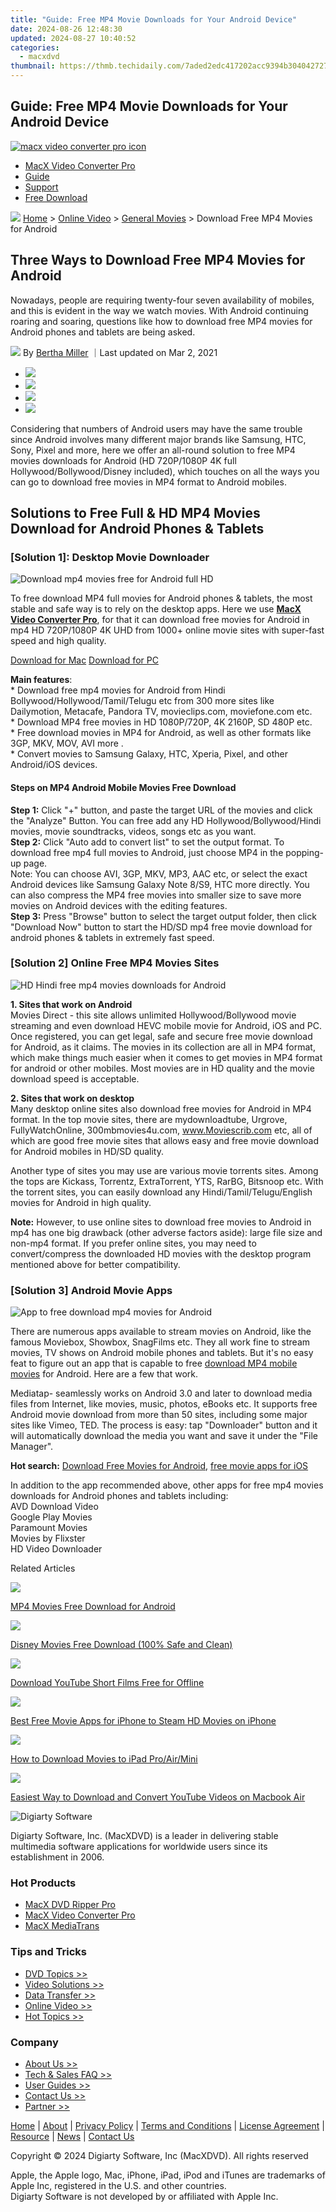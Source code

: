 ```yaml
---
title: "Guide: Free MP4 Movie Downloads for Your Android Device"
date: 2024-08-26 12:48:30
updated: 2024-08-27 10:40:52
categories:
  - macxdvd
thumbnail: https://thmb.techidaily.com/7aded2edc417202acc9394b304042727d6eb0d2ac27c609d7377dead2e886b5a.jpg
---
```


## Guide: Free MP4 Movie Downloads for Your Android Device

[![macx video converter pro icon](https://www.macxdvd.com/mac-dvd-video-converter-how-to/../image-style/new-seo/icon11.png)](https://tools.techidaily.com/macxdvd/products/)

* [MacX Video Converter Pro](https://tools.techidaily.com/macxdvd/products/)
* [Guide](https://tools.techidaily.com/macxdvd/products/)
* [Support](https://tools.techidaily.com/macxdvd/products/)
* [Free Download](https://tools.techidaily.com/macxdvd/products/)



![](https://www.macxdvd.com/mac-dvd-video-converter-how-to/../image-style/new-seo/icon7.png) [Home](https://tools.techidaily.com/macxdvd/products/) \> [Online Video](https://tools.techidaily.com/macxdvd/products/) \> [General Movies](https://tools.techidaily.com/macxdvd/products/) \> Download Free MP4 Movies for Android

## Three Ways to Download Free MP4 Movies for Android



Nowadays, people are requiring twenty-four seven availability of mobiles, and this is evident in the way we watch movies. With Android continuing roaring and soaring, questions like how to download free MP4 movies for Android phones and tablets are being asked. 

![](https://www.macxdvd.com/mac-dvd-video-converter-how-to/../image-style/new-seo/icon6.png) By [Bertha Miller](https://www.linkedin.com/in/bertha-miller-7a324990/) ｜Last updated on Mar 2, 2021

* [![](https://www.macxdvd.com/mac-dvd-video-converter-how-to/../image-style/new-seo/share-fa.jpg)](https://www.facebook.com/sharer/sharer.php?u=https://www.macxdvd.com/mac-dvd-video-converter-how-to/download-free-mp4-movies-for-android.htm)
* [![](https://www.macxdvd.com/mac-dvd-video-converter-how-to/../image-style/new-seo/share-tw.jpg)](https://twitter.com/intent/tweet?url=https://www.macxdvd.com/mac-dvd-video-converter-how-to/download-free-mp4-movies-for-android.htm)
* [![](https://www.macxdvd.com/mac-dvd-video-converter-how-to/../image-style/new-seo/share-email.jpg)](https://www.macxdvd.com/mac-dvd-video-converter-how-to/mailto:info@example.com?&subject=&body=https://www.macxdvd.com/mac-dvd-video-converter-how-to/download-free-mp4-movies-for-android.htm)
* [![](https://www.macxdvd.com/mac-dvd-video-converter-how-to/../image-style/new-seo/share-in.jpg)](https://www.linkedin.com/shareArticle?mini=true&url=https://www.macxdvd.com/mac-dvd-video-converter-how-to/download-free-mp4-movies-for-android.htm&title=&summary=https://www.macxdvd.com/mac-dvd-video-converter-how-to/download-free-mp4-movies-for-android.htm&source=)

 Considering that numbers of Android users may have the same trouble since Android involves many different major brands like Samsung, HTC, Sony, Pixel and more, here we offer an all-round solution to free MP4 movies downloads for Android (HD 720P/1080P 4K full Hollywood/Bollywood/Disney included), which touches on all the ways you can go to download free movies in MP4 format to Android mobiles.

## Solutions to Free Full & HD MP4 Movies Download for Android Phones & Tablets

### \[Solution 1\]: Desktop Movie Downloader

![Download mp4 movies free for Android full HD](https://www.macxdvd.com/mac-dvd-video-converter-how-to/article-image/android-mp4-free-1.png) 

To free download MP4 full movies for Android phones & tablets, the most stable and safe way is to rely on the desktop apps. Here we use [**MacX Video Converter Pro**](https://tools.techidaily.com/macxdvd/products/), for that it can download free movies for Android in mp4 HD 720P/1080P 4K UHD from 1000+ online movie sites with super-fast speed and high quality.

[Download for Mac](https://tools.techidaily.com/macxdvd/products/) [Download for PC](https://tools.techidaily.com/macxdvd/products/) 

**Main features**:  
 \* Download free mp4 movies for Android from Hindi Bollywood/Hollywood/Tamil/Telugu etc from 300 more sites like Dailymotion, Metacafe, Pandora TV, movieclips.com, moviefone.com etc.  
 \* Download MP4 free movies in HD 1080P/720P, 4K 2160P, SD 480P etc.  
 \* Free download movies in MP4 for Android, as well as other formats like 3GP, MKV, MOV, AVI more .   
 \* Convert movies to Samsung Galaxy, HTC, Xperia, Pixel, and other Android/iOS devices.

#### Steps on MP4 Android Mobile Movies Free Download 

**Step 1:** Click "+" button, and paste the target URL of the movies and click the "Analyze" Button. You can free add any HD Hollywood/Bollywood/Hindi movies, movie soundtracks, videos, songs etc as you want.  
**Step 2:** Click "Auto add to convert list" to set the output format. To download free mp4 full movies to Android, just choose MP4 in the popping-up page.   
 Note: You can choose AVI, 3GP, MKV, MP3, AAC etc, or select the exact Android devices like Samsung Galaxy Note 8/S9, HTC more directly. You can also compress the MP4 free movies into smaller size to save more movies on Android devices with the editing features.   
**Step 3:** Press "Browse" button to select the target output folder, then click "Download Now" button to start the HD/SD mp4 free movie download for android phones & tablets in extremely fast speed. 

### \[Solution 2\] Online Free MP4 Movies Sites 

![HD Hindi free mp4 movies downloads for Android](https://www.macxdvd.com/mac-dvd-video-converter-how-to/article-image/android-mp4-free-2.png) 

**1\. Sites that work on Android**  
 Movies Direct - this site allows unlimited Hollywood/Bollywood movie streaming and even download HEVC mobile movie for Android, iOS and PC. Once registered, you can get legal, safe and secure free movie download for Android, as it claims. The movies in its collection are all in MP4 format, which make things much easier when it comes to get movies in MP4 format for android or other mobiles. Most movies are in HD quality and the movie download speed is acceptable.

**2\. Sites that work on desktop**  
Many desktop online sites also download free movies for Android in MP4 format. In the top movie sites, there are mydownloadtube, Urgrove, FullyWatchOnline, 300mbmovies4u.com, www.Moviescrib.com etc, all of which are good free movie sites that allows easy and free movie download for Android mobiles in HD/SD quality.

Another type of sites you may use are various movie torrents sites. Among the tops are Kickass, Torrentz, ExtraTorrent, YTS, RarBG, Bitsnoop etc. With the torrent sites, you can easily download any Hindi/Tamil/Telugu/English movies for Android in high quality.

**Note:** However, to use online sites to download free movies to Android in mp4 has one big drawback (other adverse factors aside): large file size and non-mp4 format. If you prefer online sites, you may need to convert/compress the downloaded HD movies with the desktop program mentioned above for better compatibility. 

### \[Solution 3\] Android Movie Apps 

![App to free download mp4 movies for Android](https://www.macxdvd.com/mac-dvd-video-converter-how-to/article-image/android-mp4-free-3.png) 

There are numerous apps available to stream movies on Android, like the famous Moviebox, Showbox, SnagFilms etc. They all work fine to stream movies, TV shows on Android mobile phones and tablets. But it's no easy feat to figure out an app that is capable to free [download MP4 mobile movies](https://tools.techidaily.com/macxdvd/products/) for Android. Here are a few that work.

Mediatap- seamlessly works on Android 3.0 and later to download media files from Internet, like movies, music, photos, eBooks etc. It supports free Android movie download from more than 50 sites, including some major sites like Vimeo, TED. The process is easy: tap "Downloader" button and it will automatically download the media you want and save it under the "File Manager". 

**Hot search:** [Download Free Movies for Android](https://tools.techidaily.com/macxdvd/products/), [free movie apps for iOS](https://tools.techidaily.com/macxdvd/products/) 

In addition to the app recommended above, other apps for free mp4 movies downloads for Android phones and tablets including:  
 AVD Download Video  
 Google Play Movies  
 Paramount Movies  
 Movies by Flixster  
 HD Video Downloader



Related Articles

![](https://www.macxdvd.com/mac-dvd-video-converter-how-to/../image-style/new-seo/pic7.jpg)

[MP4 Movies Free Download for Android](https://tools.techidaily.com/macxdvd/products/) 

![](https://www.macxdvd.com/mac-dvd-video-converter-how-to/../image-style/new-seo/pic6.jpg)

[Disney Movies Free Download (100% Safe and Clean)](https://tools.techidaily.com/macxdvd/products/) 

![](https://www.macxdvd.com/mac-dvd-video-converter-how-to/../image-style/new-seo/pic5.jpg)

[Download YouTube Short Films Free for Offline](https://tools.techidaily.com/macxdvd/products/) 

![](https://www.macxdvd.com/mac-dvd-video-converter-how-to/../image-style/new-seo/pic4.jpg)

[Best Free Movie Apps for iPhone to Steam HD Movies on iPhone](https://tools.techidaily.com/macxdvd/products/) 

![](https://www.macxdvd.com/mac-dvd-video-converter-how-to/../image-style/new-seo/pic3.jpg)

[How to Download Movies to iPad Pro/Air/Mini](https://tools.techidaily.com/macxdvd/products/) 

![](https://www.macxdvd.com/mac-dvd-video-converter-how-to/../image-style/new-seo/pic2.jpg)

[Easiest Way to Download and Convert YouTube Videos on Macbook Air](https://tools.techidaily.com/macxdvd/products/) 



![Digiarty Software](https://www.macxdvd.com/mac-dvd-video-converter-how-to/../icon/logo.png) 

Digiarty Software, Inc. (MacXDVD) is a leader in delivering stable multimedia software applications for worldwide users since its establishment in 2006.

### Hot Products

* [MacX DVD Ripper Pro](https://tools.techidaily.com/macxdvd/products/)
* [MacX Video Converter Pro](https://tools.techidaily.com/macxdvd/products/)
* [MacX MediaTrans](https://tools.techidaily.com/macxdvd/products/)

### Tips and Tricks

* [DVD Topics >>](https://tools.techidaily.com/macxdvd/products/)
* [Video Solutions >>](https://tools.techidaily.com/macxdvd/products/)
* [Data Transfer >>](https://tools.techidaily.com/macxdvd/products/)
* [Online Video >>](https://tools.techidaily.com/macxdvd/products/)
* [Hot Topics >>](https://tools.techidaily.com/macxdvd/products/)

### Company

* [About Us >>](https://tools.techidaily.com/macxdvd/products/)
* [Tech & Sales FAQ >>](https://tools.techidaily.com/macxdvd/products/)
* [User Guides >>](https://tools.techidaily.com/macxdvd/products/)
* [Contact Us >>](https://tools.techidaily.com/macxdvd/products/)
* [Partner >>](https://tools.techidaily.com/macxdvd/products/)



[Home](https://tools.techidaily.com/macxdvd/products/) | [About](https://tools.techidaily.com/macxdvd/products/) | [Privacy Policy](https://tools.techidaily.com/macxdvd/products/) | [Terms and Conditions](https://tools.techidaily.com/macxdvd/products/) | [License Agreement](https://tools.techidaily.com/macxdvd/products/) | [Resource](https://tools.techidaily.com/macxdvd/products/) | [News](https://tools.techidaily.com/macxdvd/products/) | [Contact Us](https://tools.techidaily.com/macxdvd/products/)

Copyright © 2024 Digiarty Software, Inc (MacXDVD). All rights reserved

Apple, the Apple logo, Mac, iPhone, iPad, iPod and iTunes are trademarks of Apple Inc, registered in the U.S. and other countries.  
Digiarty Software is not developed by or affiliated with Apple Inc.

<ins class="adsbygoogle"
     style="display:block"
     data-ad-format="autorelaxed"
     data-ad-client="ca-pub-7571918770474297"
     data-ad-slot="1223367746"></ins>



<ins class="adsbygoogle"
     style="display:block"
     data-ad-client="ca-pub-7571918770474297"
     data-ad-slot="8358498916"
     data-ad-format="auto"
     data-full-width-responsive="true"></ins>
